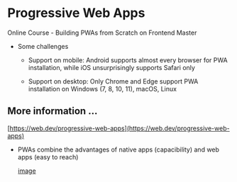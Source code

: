 # Progressive Web Apps

Online Course - Building PWAs from Scratch on Frontend Master

- Some challenges
  
    - Support on mobile: Android supports almost every browser for PWA installation, while iOS unsurprisingly supports Safari only

    - Support on desktop: Only Chrome and Edge support PWA installation on Windows (7, 8, 10, 11), macOS, Linux 

## More information ...

[https://web.dev/progressive-web-apps](https://web.dev/progressive-web-apps)

- PWAs combine the advantages of native apps (capacibility) and web apps (easy to reach)
    
    [image]()
